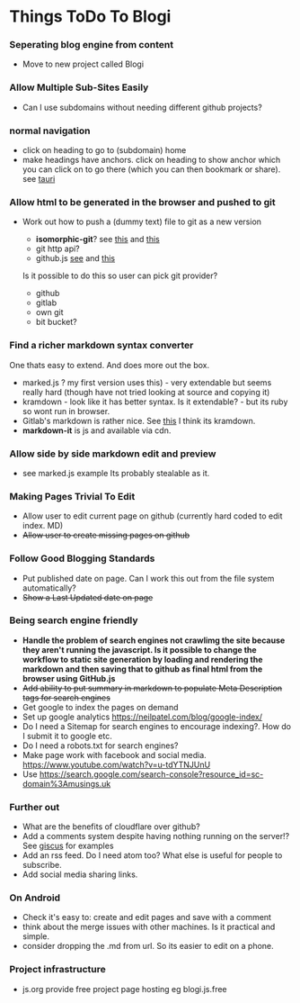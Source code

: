 # Things ToDo To Blogi

### Seperating blog engine from content
* Move to new project called Blogi

### Allow Multiple Sub-Sites Easily
* Can I use subdomains without needing different github projects?

### normal navigation ###
* click on heading to go to (subdomain) home
* make headings have anchors. click on heading to show anchor which you can click on to go there (which you can then bookmark or share). see [tauri](http://github.com/tauri-apps/awesome-tauri)

### Allow html to be generated in the browser and pushed to git ###
* Work out how to push a (dummy text) file to git as a new version
  * **isomorphic-git**? see [this](https://isomorphic-git.org/?utm_source=pocket_mylist) and [this](https://news.ycombinator.com/item?id=22420231&utm_source=pocket_mylist)
  * git http api?
  * github.js [see](https://getpocket.com/read/1074857487) and [this](https://getpocket.com/read/2750385341)

  Is it possible to do this so user can pick git provider?
  * github
  * gitlab
  * own git
  * bit bucket?

### Find a richer markdown syntax converter ###
One thats easy to extend.
And does more out the box.
* marked.js ? my first version uses this) - very extendable but seems really hard (though have not tried looking at source and copying it)
* kramdown - look like it has better syntax. Is it extendable? - but its ruby so wont run in browser.
* Gitlab's markdown is rather nice. See [this](https://about.gitlab.com/handbook/markdown-guide/) I think its kramdown.
* **markdown-it** is js and available via cdn.

### Allow side by side markdown edit and preview ###
* see marked.js example Its probably stealable as it.

### Making Pages Trivial To Edit
* Allow user to edit current page on github (currently hard coded to edit index. MD)
* ~~Allow user to create missing pages on github~~

### Follow Good Blogging Standards
* Put published date on page. Can I work this out from the file system automatically?
* ~~Show a Last Updated date on page~~

### Being search engine friendly
* __Handle the problem of search engines not crawlimg the site because they aren't running the javascript. Is it possible to change the workflow to static site generation by loading and rendering the markdown and then saving that to github as final html from the browser using GitHub.js__
* ~~Add ability to put summary in markdown to populate Meta Description tags for search engines~~
* Get google to index the pages on demand
* Set up google analytics https://neilpatel.com/blog/google-index/
* Do I need a Sitemap for search engines to encourage indexing?. How do I submit it to google etc.
* Do I need a robots.txt for search engines?
* Make page work with facebook and social media. https://www.youtube.com/watch?v=u-tdYTNJUnU
* Use https://search.google.com/search-console?resource_id=sc-domain%3Amusings.uk

### Further out
* What are the benefits of cloudflare over github?
* Add a comments system despite having nothing running on the server!? See [giscus](https://giscus.app/) for examples
* Add an rss feed. Do I need atom too? What else is useful for people to subscribe.
* Add social media sharing links.

### On Android ###
* Check it's easy to: create and edit pages and save with a comment
* think about the merge issues with other machines. Is it practical and simple.
* consider dropping the .md from url. So its easier to edit on a phone.

### Project infrastructure ###
* js.org provide free project page hosting eg blogi.js.free

